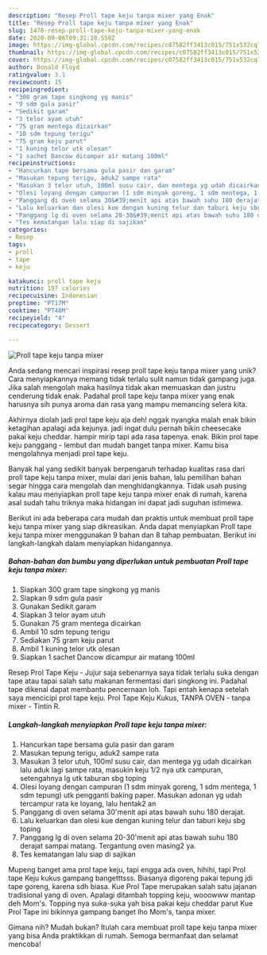 ```yaml
---
description: "Resep Proll tape keju tanpa mixer yang Enak"
title: "Resep Proll tape keju tanpa mixer yang Enak"
slug: 1478-resep-proll-tape-keju-tanpa-mixer-yang-enak
date: 2020-09-06T09:31:10.558Z
image: https://img-global.cpcdn.com/recipes/c07582ff3413c015/751x532cq70/proll-tape-keju-tanpa-mixer-foto-resep-utama.jpg
thumbnail: https://img-global.cpcdn.com/recipes/c07582ff3413c015/751x532cq70/proll-tape-keju-tanpa-mixer-foto-resep-utama.jpg
cover: https://img-global.cpcdn.com/recipes/c07582ff3413c015/751x532cq70/proll-tape-keju-tanpa-mixer-foto-resep-utama.jpg
author: Donald Floyd
ratingvalue: 3.1
reviewcount: 15
recipeingredient:
- "300 gram tape singkong yg manis"
- "9 sdm gula pasir"
- "Sedikit garam"
- "3 telor ayam utuh"
- "75 gram mentega dicairkan"
- "10 sdm tepung terigu"
- "75 gram keju parut"
- "1 kuning telor utk olesan"
- "1 sachet Dancow dicampur air matang 100ml"
recipeinstructions:
- "Hancurkan tape bersama gula pasir dan garam"
- "Masukan tepung terigu, aduk2 sampe rata"
- "Masukan 3 telor utuh, 100ml susu cair, dan mentega yg udah dicairkan lalu aduk lagi sampe rata, masukin keju 1/2 nya utk campuran, setengahnya lg utk taburan sbg toping"
- "Olesi loyang dengan campuran (1 sdm minyak goreng, 1 sdm mentega, 1 sdm tepung) utk pengganti baking paper. Masukan adonan yg udah tercampur rata ke loyang, lalu hentak2 an"
- "Panggang di oven selama 30&#39;menit api atas bawah suhu 180 derajat."
- "Lalu keluarkan dan olesi kue dengan kuning telur dan taburi keju sbg toping"
- "Panggang lg di oven selama 20-30&#39;menit api atas bawah suhu 180 derajat sampai matang. Tergantung oven masing2 ya."
- "Tes kematangan lalu siap di sajikan"
categories:
- Resep
tags:
- proll
- tape
- keju

katakunci: proll tape keju 
nutrition: 197 calories
recipecuisine: Indonesian
preptime: "PT17M"
cooktime: "PT48M"
recipeyield: "4"
recipecategory: Dessert

---
```



![Proll tape keju tanpa mixer](https://img-global.cpcdn.com/recipes/c07582ff3413c015/751x532cq70/proll-tape-keju-tanpa-mixer-foto-resep-utama.jpg)

Anda sedang mencari inspirasi resep proll tape keju tanpa mixer yang unik? Cara menyiapkannya memang tidak terlalu sulit namun tidak gampang juga. Jika salah mengolah maka hasilnya tidak akan memuaskan dan justru cenderung tidak enak. Padahal proll tape keju tanpa mixer yang enak harusnya sih punya aroma dan rasa yang mampu memancing selera kita.

Akhirnya diolah jadi prol tape keju aja deh! nggak nyangka malah enak bikin ketagihan apalagi ada kejunya. jadi ingat dulu pernah bikin cheesecake pakai keju cheddar. hampir mirip tapi ada rasa tapenya. enak. Bikin prol tape keju panggang - lembut dan mudah banget tanpa mixer. Kamu bisa mengolahnya menjadi prol tape keju.

Banyak hal yang sedikit banyak berpengaruh terhadap kualitas rasa dari proll tape keju tanpa mixer, mulai dari jenis bahan, lalu pemilihan bahan segar hingga cara mengolah dan menghidangkannya. Tidak usah pusing kalau mau menyiapkan proll tape keju tanpa mixer enak di rumah, karena asal sudah tahu triknya maka hidangan ini dapat jadi suguhan istimewa.


Berikut ini ada beberapa cara mudah dan praktis untuk membuat proll tape keju tanpa mixer yang siap dikreasikan. Anda dapat menyiapkan Proll tape keju tanpa mixer menggunakan 9 bahan dan 8 tahap pembuatan. Berikut ini langkah-langkah dalam menyiapkan hidangannya.

<!--inarticleads1-->

##### Bahan-bahan dan bumbu yang diperlukan untuk pembuatan Proll tape keju tanpa mixer:

1. Siapkan 300 gram tape singkong yg manis
1. Siapkan 9 sdm gula pasir
1. Gunakan Sedikit garam
1. Siapkan 3 telor ayam utuh
1. Gunakan 75 gram mentega dicairkan
1. Ambil 10 sdm tepung terigu
1. Sediakan 75 gram keju parut
1. Ambil 1 kuning telor utk olesan
1. Siapkan 1 sachet Dancow dicampur air matang 100ml


Resep Prol Tape Keju - Jujur saja sebenarnya saya tidak terlalu suka dengan tape atau tapai salah satu makanan fermentasi dari singkong ini. Padahal tape dikenal dapat membantu pencernaan loh. Tapi entah kenapa setelah saya mencicipi prol tape keju. Prol Tape Keju Kukus, TANPA OVEN - tanpa mixer - Tintin R. 

<!--inarticleads2-->

##### Langkah-langkah menyiapkan Proll tape keju tanpa mixer:

1. Hancurkan tape bersama gula pasir dan garam
1. Masukan tepung terigu, aduk2 sampe rata
1. Masukan 3 telor utuh, 100ml susu cair, dan mentega yg udah dicairkan lalu aduk lagi sampe rata, masukin keju 1/2 nya utk campuran, setengahnya lg utk taburan sbg toping
1. Olesi loyang dengan campuran (1 sdm minyak goreng, 1 sdm mentega, 1 sdm tepung) utk pengganti baking paper. Masukan adonan yg udah tercampur rata ke loyang, lalu hentak2 an
1. Panggang di oven selama 30&#39;menit api atas bawah suhu 180 derajat.
1. Lalu keluarkan dan olesi kue dengan kuning telur dan taburi keju sbg toping
1. Panggang lg di oven selama 20-30&#39;menit api atas bawah suhu 180 derajat sampai matang. Tergantung oven masing2 ya.
1. Tes kematangan lalu siap di sajikan


Mupeng banget ama prol tape keju, tapi engga ada oven, hihihi, tapi Prol tape Keju kukus gampang bangetttsss. Biasanya digoreng pakai tepung jdi tape goreng, karena sdh biasa. Kue Prol Tape merupakan salah satu jajanan tradisional yang di oven. Apalagi ditambah topping keju, wooowww mantap deh Mom&#39;s. Topping nya suka-suka yah bisa pakai keju cheddar parut Kue Prol Tape ini bikinnya gampang banget lho Mom&#39;s, tanpa mixer. 

Gimana nih? Mudah bukan? Itulah cara membuat proll tape keju tanpa mixer yang bisa Anda praktikkan di rumah. Semoga bermanfaat dan selamat mencoba!
